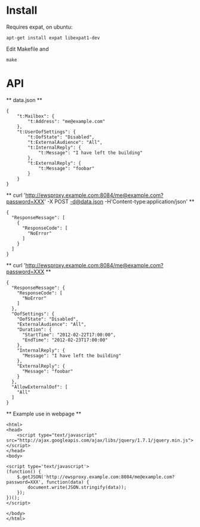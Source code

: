 # Install

Requires expat, on ubuntu:

	apt-get install expat libexpat1-dev

Edit Makefile and

	make

# API

** data.json **

	{
		"t:Mailbox": {
			"t:Address": "me@example.com"
		},
		"t:UserOofSettings": {
			"t:OofState": "Disabled",
			"t:ExternalAudience": "All",
			"t:InternalReply": {
				"t:Message": "I have left the building"
			},
			"t:ExternalReply": {
				"t:Message": "foobar"
			}
		}
	}

** curl 'http://ewsproxy.example.com:8084/me@example.com?password=XXX' -X POST -d@data.json -H'Content-type:application/json' **

	{
	  "ResponseMessage": [
	    {
	      "ResponseCode": [
	        "NoError"
	      ]
	    }
	  ]
	}


** curl 'http://ewsproxy.example.com:8084/me@example.com?password=XXX **

	{
	  "ResponseMessage": {
	    "ResponseCode": [
	      "NoError"
	    ]
	  },
	  "OofSettings": {
	    "OofState": "Disabled",
	    "ExternalAudience": "All",
	    "Duration": {
	      "StartTime": "2012-02-22T17:00:00",
	      "EndTime": "2012-02-23T17:00:00"
	    },
	    "InternalReply": {
	      "Message": "I have left the building"
	    },
	    "ExternalReply": {
	      "Message": "foobar"
	    }
	  },
	  "AllowExternalOof": [
	    "All"
	  ]
	}

** Example use in webpage **

	<html>
	<head>
		<script type="text/javascript" src="http://ajax.googleapis.com/ajax/libs/jquery/1.7.1/jquery.min.js"></script>
	</head>
	<body>
	
	<script type='text/javascript'>
	(function() {
		$.getJSON('http://ewsproxy.example.com:8084/me@example.com?password=XXX', function(data) {
			document.write(JSON.stringify(data));
		});
	})();
	</script>

	</body>
	</html>
